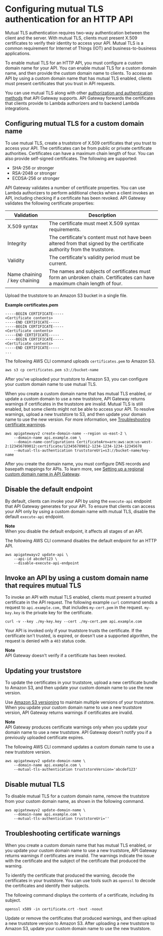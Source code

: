 # Configuring mutual TLS authentication for an HTTP API<a name="http-api-mutual-tls"></a>

Mutual TLS authentication requires two\-way authentication between the client and the server\. With mutual TLS, clients must present X\.509 certificates to verify their identity to access your API\. Mutual TLS is a common requirement for Internet of Things \(IOT\) and business\-to\-business applications\. 

To enable mutual TLS for an HTTP API, you must configure a custom domain name for your API\. You can enable mutual TLS for a custom domain name, and then provide the custom domain name to clients\. To access an API by using a custom domain name that has mutual TLS enabled, clients must present certificates that you trust in API requests\.

You can use mutual TLS along with other [authorization and authentication methods](http-api-access-control.md) that API Gateway supports\. API Gateway forwards the certificates that clients provide to Lambda authorizers and to backend Lambda integrations\.

## Configuring mutual TLS for a custom domain name<a name="http-api-mutual-tls-configure"></a>

To use mutual TLS, create a truststore of X\.509 certificates that you trust to access your API\. The certificates can be from public or private certificate authorities\. Certificates can have a maximum chain length of four\. You can also provide self\-signed certificates\. The following are supported:
+ SHA\-256 or stronger
+ RSA\-2048 or stronger
+ ECDSA\-256 or stronger

API Gateway validates a number of certificate properties\. You can use Lambda authorizers to perform additional checks when a client invokes an API, including checking if a certificate has been revoked\. API Gateway validates the following certificate properties:


| Validation | Description | 
| --- | --- | 
|  X\.509 syntax  |  The certificate must meet X\.509 syntax requirements\.  | 
|  Integrity  |  The certificate's content must not have been altered from that signed by the certificate authority from the truststore\.  | 
|  Validity  |  The certificate's validity period must be current\.  | 
|  Name chaining / key chaining  |  The names and subjects of certificates must form an unbroken chain\. Certificates can have a maximum chain length of four\.  | 

Upload the truststore to an Amazon S3 bucket in a single file\.

**Example certificates\.pem**  

```
-----BEGIN CERTIFICATE-----
<Certificate contents>
-----END CERTIFICATE-----
-----BEGIN CERTIFICATE-----
<Certificate contents>
-----END CERTIFICATE-----
-----BEGIN CERTIFICATE-----
<Certificate contents>
-----END CERTIFICATE-----
...
```

The following AWS CLI command uploads `certificates.pem` to Amazon S3\.

```
aws s3 cp certificates.pem s3://bucket-name
```

After you've uploaded your truststore to Amazon S3, you can configure your custom domain name to use mutual TLS\.

When you create a custom domain name that has mutual TLS enabled, or update a custom domain to use a new truststore, API Gateway returns warnings if certificates in the truststore are invalid\. Mutual TLS is still enabled, but some clients might not be able to access your API\. To resolve warnings, upload a new truststore to S3, and then update your domain name to use the new version\. For more information, see [Troubleshooting certificate warnings](#http-api-mutual-tls-troubleshooting)\.

```
aws apigatewayv2 create-domain-name --region us-east-2 \
    --domain-name api.example.com \
    --domain-name-configurations CertificateArn=arn:aws:acm:us-west-2:123456789012:certificate/123456789012-1234-1234-1234-12345678
    --mutual-tls-authentication truststoreUri=s3://bucket-name/key-name
```

After you create the domain name, you must configure DNS records and basepath mappings for APIs\. To learn more, see [Setting up a regional custom domain name in API Gateway](apigateway-regional-api-custom-domain-create.md)\.

## Disable the default endpoint<a name="http-api-mutual-tls-disable-execute-endpoint"></a>

By default, clients can invoke your API by using the `execute-api` endpoint that API Gateway generates for your API\. To ensure that clients can access your API only by using a custom domain name with mutual TLS, disable the default `execute-api` endpoint\.

**Note**  
When you disable the default endpoint, it affects all stages of an API\.

The following AWS CLI command disables the default endpoint for an HTTP API\.

```
aws apigatewayv2 update-api \
    --api-id abcdef123 \
    --disable-execute-api-endpoint
```

## Invoke an API by using a custom domain name that requires mutual TLS<a name="http-api-mutual-tls-invoke"></a>

To invoke an API with mutual TLS enabled, clients must present a trusted certificate in the API request\. The following example `curl` command sends a request to `api.example.com,` that includes `my-cert.pem` in the request\. `my-key.key` is the private key for the certificate\.

```
curl -v --key ./my-key.key --cert ./my-cert.pem api.example.com
```

Your API is invoked only if your truststore trusts the certificate\. If the certificate isn't trusted, is expired, or doesn't use a supported algorithm, the request is denied with a `403` status code\.

**Note**  
API Gateway doesn't verify if a certificate has been revoked\.

## Updating your truststore<a name="http-api-mutual-tls-update-truststore"></a>

To update the certificates in your truststore, upload a new certificate bundle to Amazon S3, and then update your custom domain name to use the new version\.

Use [Amazon S3 versioning](https://docs.aws.amazon.com/AmazonS3/latest/dev/Versioning.html) to maintain multiple versions of your truststore\. When you update your custom domain name to use a new truststore version, API Gateway returns warnings if certificates are invalid\.

**Note**  
API Gateway produces certificate warnings only when you update your domain name to use a new truststore\. API Gateway doesn’t notify you if a previously uploaded certificate expires\.

The following AWS CLI command updates a custom domain name to use a new truststore version\.

```
aws apigatewayv2 update-domain-name \
    --domain-name api.example.com \
    --mutual-tls-authentication truststoreVersion='abcdef123'
```

## Disable mutual TLS<a name="http-api-mutual-tls-disable"></a>

To disable mutual TLS for a custom domain name, remove the truststore from your custom domain name, as shown in the following command\.

```
aws apigatewayv2 update-domain-name \
    --domain-name api.example.com \
    --mutual-tls-authentication truststoreUri=''
```

## Troubleshooting certificate warnings<a name="http-api-mutual-tls-troubleshooting"></a>

When you create a custom domain name that has mutual TLS enabled, or you update your custom domain name to use a new truststore, API Gateway returns warnings if certificates are invalid\. The warnings indicate the issue with the certificate and the subject of the certificate that produced the warning\.

To identify the certificate that produced the warning, decode the certificates in your truststore\. You can use tools such as `openssl` to decode the certificates and identify their subjects\.

The following command displays the contents of a certificate, including its subject\.

```
openssl x509 -in certificate.crt -text -noout
```

Update or remove the certificates that produced warnings, and then upload a new truststore version to Amazon S3\. After uploading a new truststore to Amazon S3, update your custom domain name to use the new truststore\.